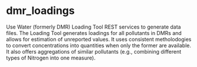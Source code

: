# dmr_loadings
Use Water (formerly DMR) Loading Tool REST services to generate data files. The Loading Tool generates loadings for all pollutants in DMRs and allows for estimation of unreported values. It uses consistent metholodogies to convert concentrations into quantities when only the former are available. It also offers aggregations of similar pollutants (e.g., combining different types of Nitrogen into one measure).

